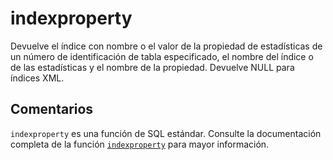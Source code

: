 ﻿---
SidebarGroup: "index-system-functions"
Autogenerated: true
---

# indexproperty

Devuelve el índice con nombre o el valor de la propiedad de estadísticas de un número de identificación de tabla especificado, el nombre del índice o de las estadísticas y el nombre de la propiedad. Devuelve NULL para índices XML.

## Comentarios 

`indexproperty` es una función de SQL estándar. Consulte la documentación completa de la función [`indexproperty`](https://learn.microsoft.com/es-es/sql/t-sql/functions/indexproperty-transact-sql) para mayor información.
